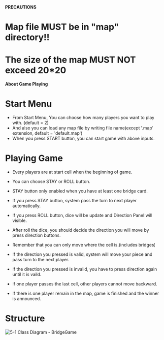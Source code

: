 
**PRECAUTIONS**
# Map file MUST be in "map" directory!!
# The size of the map MUST NOT exceed 20*20

**About Game Playing**

# Start Menu
- From Start Menu, You can choose how many players you want to play with. (default = 2)
- And also you can load any map file by writing file name(except '.map' extension, default = 'default.map')
- When you press START button, you can start game with above inputs.

# Playing Game
- Every players are at start cell when the beginning of game.

- You can choose STAY or ROLL button.
- STAY button only enabled when you have at least one bridge card.
- If you press STAY button, system pass the turn to next player automatically.
- If you press ROLL button, dice will be update and Direction Panel will visible.

- After roll the dice, you should decide the direction you will move by press direction buttons.
- Remember that you can only move where the cell is.(includes bridges)

- If the direction you pressed is valid, system will move your piece and pass turn to the next player.
- If the direction you pressed is invalid, you have to press direction again until it is vaild.

- If one player passes the last cell, other players cannot move backward.
- If there is one player remain in the map, game is finished and the winner is announced.

# Structure
![5-1  Class Diagram - BridgeGame](https://user-images.githubusercontent.com/100896063/201328428-e8751518-85a5-4b91-ae8b-286aa6e36420.png)
